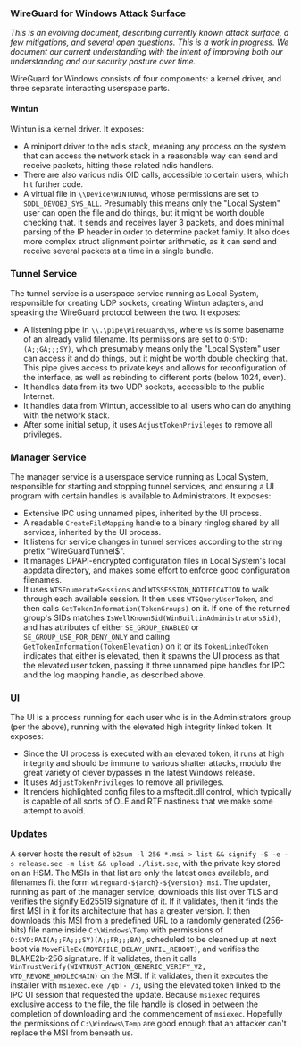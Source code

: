 ### WireGuard for Windows Attack Surface

_This is an evolving document, describing currently known attack surface, a few mitigations, and several open questions. This is a work in progress. We document our current understanding with the intent of improving both our understanding and our security posture over time._

WireGuard for Windows consists of four components: a kernel driver, and three separate interacting userspace parts.

#### Wintun

Wintun is a kernel driver. It exposes:

  - A miniport driver to the ndis stack, meaning any process on the system that can access the network stack in a reasonable way can send and receive packets, hitting those related ndis handlers.
  - There are also various ndis OID calls, accessible to certain users, which hit further code.
  - A virtual file in `\\Device\WINTUN%d`, whose permissions are set to `SDDL_DEVOBJ_SYS_ALL`. Presumably this means only the "Local System" user can open the file and do things, but it might be worth double checking that. It sends and receives layer 3 packets, and does minimal parsing of the IP header in order to determine packet family. It also does more complex struct alignment pointer arithmetic, as it can send and receive several packets at a time in a single bundle.

### Tunnel Service

The tunnel service is a userspace service running as Local System, responsible for creating UDP sockets, creating Wintun adapters, and speaking the WireGuard protocol between the two. It exposes:

  - A listening pipe in `\\.\pipe\WireGuard\%s`, where `%s` is some basename of an already valid filename. Its permissions are set to `O:SYD:(A;;GA;;;SY)`, which presumably means only the "Local System" user can access it and do things, but it might be worth double checking that. This pipe gives access to private keys and allows for reconfiguration of the interface, as well as rebinding to different ports (below 1024, even).
  - It handles data from its two UDP sockets, accessible to the public Internet.
  - It handles data from Wintun, accessible to all users who can do anything with the network stack.
  - After some initial setup, it uses `AdjustTokenPrivileges` to remove all privileges.

### Manager Service

The manager service is a userspace service running as Local System, responsible for starting and stopping tunnel services, and ensuring a UI program with certain handles is available to Administrators. It exposes:

  - Extensive IPC using unnamed pipes, inherited by the UI process.
  - A readable `CreateFileMapping` handle to a binary ringlog shared by all services, inherited by the UI process.
  - It listens for service changes in tunnel services according to the string prefix "WireGuardTunnel$".
  - It manages DPAPI-encrypted configuration files in Local System's local appdata directory, and makes some effort to enforce good configuration filenames.
  - It uses `WTSEnumerateSessions` and `WTSSESSION_NOTIFICATION` to walk through each available session. It then uses `WTSQueryUserToken`, and then calls `GetTokenInformation(TokenGroups)` on it. If one of the returned group's SIDs matches `IsWellKnownSid(WinBuiltinAdministratorsSid)`, and has attributes of either `SE_GROUP_ENABLED` or `SE_GROUP_USE_FOR_DENY_ONLY` and calling `GetTokenInformation(TokenElevation)` on it or its `TokenLinkedToken` indicates that either is elevated, then it spawns the UI process as that the elevated user token, passing it three unnamed pipe handles for IPC and the log mapping handle, as described above.

### UI

The UI is a process running for each user who is in the Administrators group (per the above), running with the elevated high integrity linked token. It exposes:

  - Since the UI process is executed with an elevated token, it runs at high integrity and should be immune to various shatter attacks, modulo the great variety of clever bypasses in the latest Windows release.
  - It uses `AdjustTokenPrivileges` to remove all privileges.
  - It renders highlighted config files to a msftedit.dll control, which typically is capable of all sorts of OLE and RTF nastiness that we make some attempt to avoid.

### Updates

A server hosts the result of `b2sum -l 256 *.msi > list && signify -S -e -s release.sec -m list && upload ./list.sec`, with the private key stored on an HSM. The MSIs in that list are only the latest ones available, and filenames fit the form `wireguard-${arch}-${version}.msi`. The updater, running as part of the manager service, downloads this list over TLS and verifies the signify Ed25519 signature of it. If it validates, then it finds the first MSI in it for its architecture that has a greater version. It then downloads this MSI from a predefined URL to a randomly generated (256-bits) file name inside `C:\Windows\Temp` with permissions of `O:SYD:PAI(A;;FA;;;SY)(A;;FR;;;BA)`, scheduled to be cleaned up at next boot via `MoveFileEx(MOVEFILE_DELAY_UNTIL_REBOOT)`, and verifies the BLAKE2b-256 signature. If it validates, then it calls `WinTrustVerify(WINTRUST_ACTION_GENERIC_VERIFY_V2, WTD_REVOKE_WHOLECHAIN)` on the MSI. If it validates, then it executes the installer with `msiexec.exe /qb!- /i`, using the elevated token linked to the IPC UI session that requested the update. Because `msiexec` requires exclusive access to the file, the file handle is closed in between the completion of downloading and the commencement of `msiexec`. Hopefully the permissions of `C:\Windows\Temp` are good enough that an attacker can't replace the MSI from beneath us.
